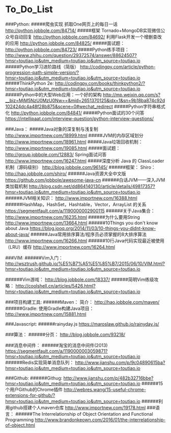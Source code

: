 # To_Do_List

###Python:
#####爬虫实现
	抓取One网页上的每日一话
		http://python.jobbole.com/84714/
#####框架
	Tornado+MongoDB实现微信公众号自动回复
		http://python.jobbole.com/84692/
	利用Flask开发一个增删查改的应用
		http://python.jobbole.com/84825/
#####面试题：
	http://python.jobbole.com/84723/
#####Python练手项目：
	http://www.zhihu.com/question/29372574/answer/88624507?hmsr=toutiao.io&utm_medium=toutiao.io&utm_source=toutiao.io
#####Python学习进阶路线（简版）
	http://codingpy.com/article/python-progression-path-simple-version/?hmsr=toutiao.io&utm_medium=toutiao.io&utm_source=toutiao.io
#####ThinkPython 2e:
	http://codingpy.com/books/thinkpython2/?hmsr=toutiao.io&utm_medium=toutiao.io&utm_source=toutiao.io
#####Python中的大型Web应用：一个好的架构
	http://mp.weixin.qq.com/s?__biz=MjM5NzU0MzU0Nw==&mid=2651370125&idx=1&sn=9b18ba874c92d102424dc4a48f28b875&scene=0#wechat_redirect
#####Python字符串格式化
	http://python.jobbole.com/84841/
#####Python面试的30个问答
        https://intellipaat.com/interview-question/python-interview-questions/
	
###Java：
#####Java对象的深复制与浅复制
		http://www.importnew.com/18999.html
#####JVM的内存区域划分
		http://www.importnew.com/18961.html
#####Java垃圾回收机制：
		http://www.importnew.com/19085.html
#####面试题：
		http://group.jobbole.com/12883/
		Spring面试问答
			http://www.importnew.com/16247.html
#####深度分析 Java 的 ClassLoader 机制（源码级别）
		http://blog.jobbole.com/96145/
######框架：
		Shiro：
			http://hao.jobbole.com/shiro/
######Java资源大全中文版
		https://github.com/jobbole/awesome-java-cn
######白话JVM——深入JVM类加载机制
		http://blog.csdn.net/dd864140130/article/details/49817357?hmsr=toutiao.io&utm_medium=toutiao.io&utm_source=toutiao.io
######JVM相关知识：
		http://www.importnew.com/16388.html
######HashMap，HashSet，Hashtable，Vector，ArrayList 的关系
		https://segmentfault.com/a/1190000002900115
######关于Java集合：
		http://www.importnew.com/16235.html
######为什么要用String
		http://www.importnew.com/13664.html
######10Things you don't know about Java
		https://blog.jooq.org/2014/11/03/10-things-you-didnt-know-about-java/
######Java常用排序算法/程序员必须掌握的8大排序算法
		http://www.importnew.com/16266.html
######10行Java代码实现最近被使用（LRU）缓存
		http://www.importnew.com/16264.html
		
###VIM:
######Vim入门：
		http://wsztrush.github.io/%E5%B7%A5%E5%85%B7/2015/06/10/VIM.html?hmsr=toutiao.io&utm_medium=toutiao.io&utm_source=toutiao.io

######Vim游戏：
		http://blog.jobbole.com/18337/
######简明Vim练级攻略：
		http://coolshell.cn/articles/5426.html?hmsr=toutiao.io&utm_medium=toutiao.io&utm_source=toutiao.io

###项目构建工具:
######Maven：
		简介：
			http://hao.jobbole.com/maven/
######Gradle:
		使用Gradle构建Java项目：
			http://www.importnew.com/15881.html	
			
###Javascript:
######rainyday.js
		https://maroslaw.github.io/rainyday.js/
		
###算法：
######分页：
		http://blog.jobbole.com/93218/
		
###消息中间件：
######淘宝的消息中间件(2013)
		https://segmentfault.com/a/1190000003059871?hmsr=toutiao.io&utm_medium=toutiao.io&utm_source=toutiao.io
######Redis实现简单消息队列：
		http://www.jianshu.com/p/9c04890615ba?hmsr=toutiao.io&utm_medium=toutiao.io&utm_source=toutiao.io
		
###Github:
######Githug:
		http://www.jianshu.com/p/482b32716bbe?hmsr=toutiao.io&utm_medium=toutiao.io&utm_source=toutiao.io
######15个用户Github的Chrome插件
		http://webres.wang/15-useful-chrome-extensions-for-github/?hmsr=toutiao.io&utm_medium=toutiao.io&utm_source=toutiao.io
######利用github搭建个人maven仓库
		http://www.importnew.com/19178.html
###语言：
######The Interrelationship of Object Orientation and Functional Programming
		http://www.brandonkeown.com/2016/01/the-interrelationship-of-object.html
